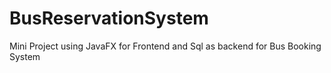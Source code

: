 # BusReservationSystem
Mini Project using JavaFX for Frontend and Sql as backend for Bus Booking System
